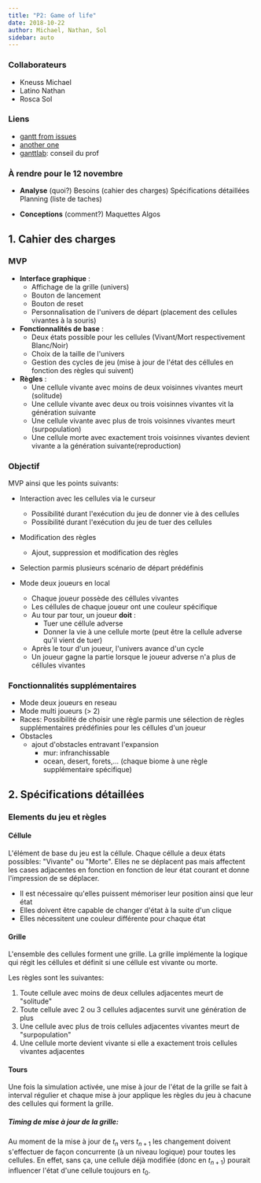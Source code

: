 ```yaml
---
title: "P2: Game of life"
date: 2018-10-22
author: Michael, Nathan, Sol
sidebar: auto
---
```


### Collaborateurs

* Kneuss Michael
* Latino Nathan
* Rosca Sol

### Liens

* [gantt from issues](https://github.com/neyric/gh-issues-gantt)
* [another one](https://github.com/realm/github-gantt)
* [ganttlab](https://www.ganttlab.org/): conseil du prof

### À rendre pour le 12 novembre

* **Analyse** (quoi?)
<Check state="true">Besoins (cahier des charges)</Check>
<Check state="false">Spécifications détaillées</Check>
<Check state="false">Planning (liste de taches)</Check>


* **Conceptions** (comment?)
<Check state="false">Maquettes </Check>
<Check state="false">Algos</Check>

## 1. Cahier des charges

### MVP
* **Interface graphique** :
    * Affichage de la grille (univers)
    * Bouton de lancement
    * Bouton de reset
    * Personnalisation de l'univers de départ (placement des cellules vivantes à la souris)
* **Fonctionnalités de base** :
    * Deux états possible pour les cellules (Vivant/Mort respectivement Blanc/Noir)
    * Choix de la taille de l'univers
    * Gestion des cycles de jeu (mise à jour de l'état des céllules en fonction des règles qui suivent)
* **Règles** :
    * Une cellule vivante avec moins de deux voisinnes vivantes meurt (solitude)
    * Une cellule vivante avec deux ou trois voisinnes vivantes vit la génération suivante
    * Une cellule vivante avec plus de trois voisinnes vivantes meurt (surpopulation)
    * Une cellule morte avec exactement trois voisinnes vivantes devient vivante a la génération suivante(reproduction)


### Objectif
MVP ainsi que les points suivants:

* Interaction avec les cellules via le curseur
    * Possibilité durant l'exécution du jeu de donner vie à des cellules
    * Possibilité durant l'exécution du jeu de tuer des cellules

* Modification des règles
    * Ajout, suppression et modification des règles

* Selection parmis plusieurs scénario de départ prédéfinis

* Mode deux joueurs en local
    * Chaque joueur possède des céllules vivantes
    * Les céllules de chaque joueur ont une couleur spécifique
    * Au tour par tour, un joueur **doit** :
        * Tuer une céllule adverse
        * Donner la vie à une cellule morte (peut être la cellule adverse qu'il vient de tuer)
    * Après le tour d'un joueur, l'univers avance d'un cycle
    * Un joueur gagne la partie lorsque le joueur adverse n'a plus de céllules vivantes

### Fonctionnalités supplémentaires
* Mode deux joueurs en reseau
* Mode multi joueurs (> 2)
* Races: Possibilité de choisir une règle parmis une sélection de règles supplémentaires prédéfinies pour les céllules d'un joueur
* Obstacles
    * ajout d'obstacles entravant l'expansion 
        * mur: infranchissable
        * ocean, desert, forets,... (chaque biome à une règle supplémentaire spécifique)



## 2. Spécifications détaillées

### Elements du jeu et règles

#### Céllule
L'élément de base du jeu est la céllule. Chaque céllule a deux états possibles: "Vivante" ou "Morte". Elles ne se déplacent pas mais affectent les cases adjacentes en fonction en fonction de leur état courant et donne l'impression de se déplacer.

* Il est nécessaire qu'elles puissent mémoriser leur position ainsi que leur état
* Elles doivent être capable de changer d'état à la suite d'un clique
* Elles nécessitent une couleur différente pour chaque état

#### Grille
L'ensemble des cellules forment une grille. La grille implémente la logique qui régit les céllules et définit si une céllule est vivante ou morte.

Les règles sont les suivantes:
1. Toute cellule avec moins de deux cellules adjacentes meurt de "solitude"
2. Toute cellule avec 2 ou 3 cellules adjacentes survit une génération de plus
3. Une cellule avec plus de trois cellules adjacentes vivantes meurt de "surpopulation"
4. Une cellule morte devient vivante si elle a exactement trois cellules vivantes adjacentes

#### Tours
Une fois la simulation activée, une mise à jour de l'état de la grille se fait à interval régulier et chaque mise à jour applique les règles du jeu à chacune des cellules qui forment la grille.

<Container type="warning" header="Point chaud">

##### Timing de mise à jour de la grille:

Au moment de la mise à jour de $t_n$ vers $t_{n+1}$ les changement doivent s'effectuer de façon concurrente (à un niveau logique) pour toutes les cellules. En effet, sans ça, une cellule déjà modifiée (donc en $t_{n+1}$) pourait influencer l'état d'une cellule toujours en $t_0$.

</Container>